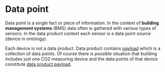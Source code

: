 # Data point

Data point is a single fact or piece of information. In the context of **building management systems** \(BMS\) data often is gathered with various types of sensors. In the data product context each sensor is a data point source \(device in ontology\). 

Each device is not a data product. Data product contains [payload](payload.md) which is a collection of data points. Of course there is possible situation that building includes just one CO2 measuring device and the data points of that device constitute [data product payload](payload.md).


